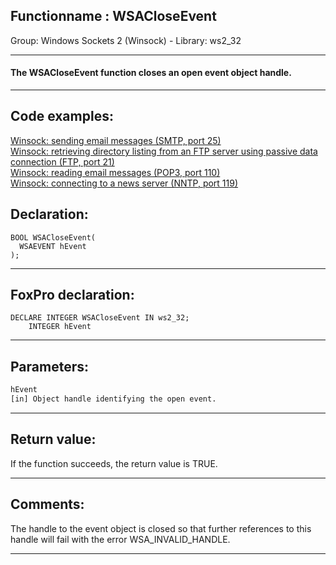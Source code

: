 <link rel="stylesheet" type="text/css" href="../../css/win32api.css">  
<link rel="stylesheet" href="https://cdnjs.cloudflare.com/ajax/libs/font-awesome/4.7.0/css/font-awesome.min.css">

## Functionname : WSACloseEvent
Group: Windows Sockets 2 (Winsock) - Library: ws2_32    
***  


#### The WSACloseEvent function closes an open event object handle.
***  


## Code examples:
[Winsock: sending email messages (SMTP, port 25)](../../samples/sample_385.md)  
[Winsock: retrieving directory listing from an FTP server using passive data connection (FTP, port 21)](../../samples/sample_386.md)  
[Winsock: reading email messages (POP3, port 110)](../../samples/sample_388.md)  
[Winsock: connecting to a news server (NNTP, port 119)](../../samples/sample_389.md)  

## Declaration:
```foxpro  
BOOL WSACloseEvent(
  WSAEVENT hEvent
);  
```  
***  


## FoxPro declaration:
```foxpro  
DECLARE INTEGER WSACloseEvent IN ws2_32;
	INTEGER hEvent  
```  
***  


## Parameters:
```txt  
hEvent
[in] Object handle identifying the open event.  
```  
***  


## Return value:
If the function succeeds, the return value is TRUE.  
***  


## Comments:
The handle to the event object is closed so that further references to this handle will fail with the error WSA_INVALID_HANDLE.  
  
***  

